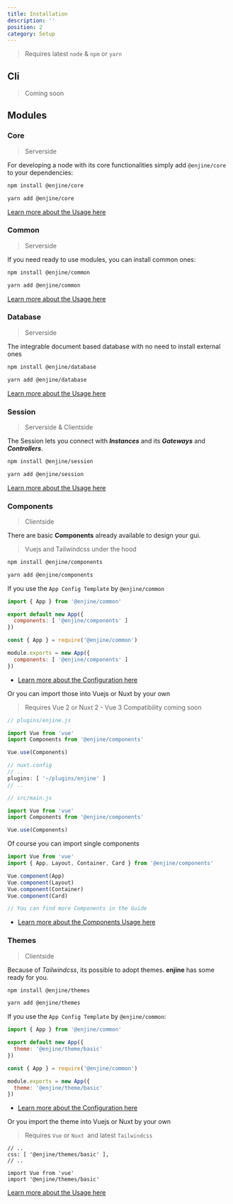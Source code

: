 ```yaml
---
title: Installation
description: ''
position: 2
category: Setup
---
```


> Requires latest `node` & `npm` or `yarn`

## Cli

> Coming soon

## Modules

### Core
> Serverside

For developing a node with its core functionalities simply add `@enjine/core` to your dependencies:

<code-group>
  <code-block label="npm" active>

  ```bash
  npm install @enjine/core
  ```

  </code-block>
  <code-block label="Yarn">

  ```bash
  yarn add @enjine/core
  ```

  </code-block>
</code-group>

[Learn more about the Usage here](/guide/core)

### Common
> Serverside

If you need ready to use modules, you can install common ones:

<code-group>
  <code-block label="npm" active>

  ```bash
  npm install @enjine/common
  ```

  </code-block>
  <code-block label="Yarn">

  ```bash
  yarn add @enjine/common
  ```

  </code-block>
</code-group>

[Learn more about the Usage here](/guide/common)

### Database
> Serverside

The integrable document based database with no need to install external ones

<code-group>
  <code-block label="npm" active>

  ```bash
  npm install @enjine/database
  ```
  </code-block>
  <code-block label="Yarn">

  ```bash
  yarn add @enjine/database
  ```
  </code-block>
</code-group>

[Learn more about the Usage here](/guide/database)

### Session
> Serverside & Clientside

The Session lets you connect with ***Instances*** and its ***Gateways*** and ***Controllers***.

<code-group>
  <code-block label="npm" active>

  ```bash
  npm install @enjine/session
  ```
  </code-block>
  <code-block label="Yarn">

  ```bash
  yarn add @enjine/session
  ```
  </code-block>
</code-group>

[Learn more about the Usage here](/guide/session)

### Components
> Clientside

There are basic **Components** already available to design your gui.

> Vuejs and Tailwindcss under the hood

<code-group>
  <code-block label="npm" active>

  ```bash
  npm install @enjine/components
  ```

  </code-block>
  <code-block label="Yarn">

  ```bash
  yarn add @enjine/components
  ```

  </code-block>
</code-group>

If you use the `App Config Template` by `@enjine/common`

<code-group>
  <code-block label="es6" active>

  ```js
  import { App } from '@enjine/common'

  export default new App({
    components: [ '@enjine/components' ]
  })
  ```

  </code-block>
  <code-block label="commonjs">

  ```js
  const { App } = require('@enjine/common')

  module.exports = new App({
    components: [ '@enjine/components' ]
  })
  ```

  </code-block>
</code-group>

- [Learn more about the Configuration here](/setup/config)

Or you can import those into Vuejs or Nuxt by your own

> Requires Vue 2 or Nuxt 2 - Vue 3 Compatibility coming soon


<code-group>
  <code-block label="Nuxt" active>


  ```js
  // plugins/enjine.js

  import Vue from 'vue'
  import Components from '@enjine/components'

  Vue.use(Components)

  // nuxt.config
  // ..
  plugins: [ '~/plugins/enjine' ]
  // ..

  ```
  </code-block>
  <code-block label="Vue">

  ```js
  // src/main.js

  import Vue from 'vue'
  import Components from '@enjine/components'

  Vue.use(Components)
  ```

  </code-block>
</code-group>

Of course you can import single components

<code-block label="vue" active>

```js
import Vue from 'vue'
import { App, Layout, Container, Card } from '@enjine/components'

Vue.component(App)
Vue.component(Layout)
Vue.component(Container)
Vue.component(Card)

// You can find more Components in the Guide
```

</code-block>

- [Learn more about the Components Usage here](/guide/components)

### Themes
> Clientside

Because of *Tailwindcss*, its possible to adopt themes. **enjine** has some ready for you.

<code-group>
  <code-block label="npm" active>

  ```bash
  npm install @enjine/themes
  ```

  </code-block>
  <code-block label="Yarn">

  ```bash
  yarn add @enjine/themes
  ```

  </code-block>
</code-group>

If you use the `App Config Template` by `@enjine/common`:

<code-group>
  <code-block label="es6" active>

  ```js
  import { App } from '@enjine/common'

  export default new App({
    theme: '@enjine/theme/basic'
  })
  ```

  </code-block>
  <code-block label="commonjs">

  ```js
  const { App } = require('@enjine/common')

  module.exports = new App({
    theme: '@enjine/theme/basic'
  })
  ```

  </code-block>
</code-group>

- [Learn more about the Configuration here](/setup/config)

Or you import the theme into Vuejs or Nuxt by your own

> Requires `Vue` or `Nuxt `and latest `Tailwindcss`

<code-group>
  <code-block label="Nuxt" active>


  ```js[nuxt.config.js]
  // ..
  css: [ '@enjine/themes/basic' ],
  // ..

  ```
  </code-block>
  <code-block label="Vue">

  ```js[src/main.js]
  import Vue from 'vue'
  import '@enjine/themes/basic'
  ```

  </code-block>
</code-group>

[Learn more about the Usage here](/guide/themes)
